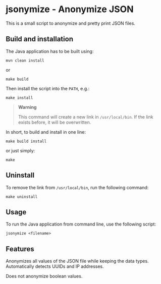 # jsonymize - Anonymize JSON

This is a small script to anonymize and pretty print JSON files.

## Build and installation

The Java application has to be built using:

    mvn clean install

or

    make build

Then install the script into the `PATH`, e.g.:

    make install

> **Warning**
> 
> This command will create a new link in `/usr/local/bin`. If the link exists before, it will be overwritten.

In short, to build and install in one line:

    make build install

or just simply:

    make


## Uninstall

To remove the link from `/usr/local/bin`, run the following command:

    make uninstall


## Usage

To run the Java application from command line, use the following script:

    jsonymize <filename>


## Features

Anonymizes all values of the JSON file while keeping the data types.
Automatically detects UUIDs and IP addresses.

Does not anonymize boolean values.
